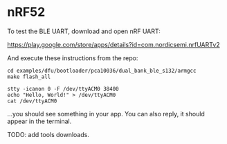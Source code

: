 nRF52
=====

To test the BLE UART, download and open nRF UART:

https://play.google.com/store/apps/details?id=com.nordicsemi.nrfUARTv2

And execute these instructions from the repo:

    cd examples/dfu/bootloader/pca10036/dual_bank_ble_s132/armgcc
    make flash_all

    stty -icanon 0 -F /dev/ttyACM0 38400
    echo "Hello, World!" > /dev/ttyACM0
    cat /dev/ttyACM0

...you should see something in your app. You can also reply, it should appear in the terminal.


TODO: add tools downloads.


